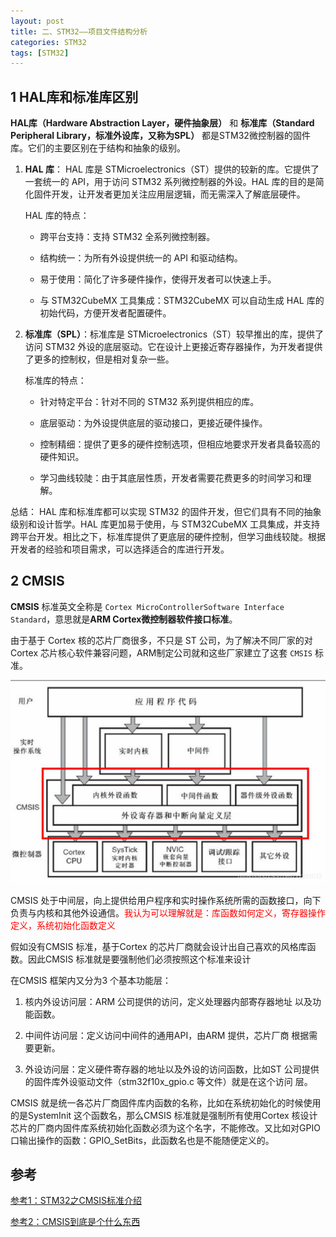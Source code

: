 ```yaml
---
layout: post
title: 二、STM32——项目文件结构分析
categories: STM32
tags: [STM32]
---
```


## 1 HAL库和标准库区别

**HAL库（Hardware Abstraction Layer，硬件抽象层）** 和 **标准库（Standard Peripheral Library，标准外设库，又称为SPL）** 都是STM32微控制器的固件库。它们的主要区别在于结构和抽象的级别。

1. **HAL 库**： HAL 库是 STMicroelectronics（ST）提供的较新的库。它提供了一套统一的 API，用于访问 STM32 系列微控制器的外设。HAL 库的目的是简化固件开发，让开发者更加关注应用层逻辑，而无需深入了解底层硬件。

    HAL 库的特点：

   - 跨平台支持：支持 STM32 全系列微控制器。

   - 结构统一：为所有外设提供统一的 API 和驱动结构。

   - 易于使用：简化了许多硬件操作，使得开发者可以快速上手。

   - 与 STM32CubeMX 工具集成：STM32CubeMX 可以自动生成 HAL 库的初始代码，方便开发者配置硬件。

2. **标准库（SPL）**：标准库是 STMicroelectronics（ST）较早推出的库，提供了访问 STM32 外设的底层驱动。它在设计上更接近寄存器操作，为开发者提供了更多的控制权，但是相对复杂一些。

    标准库的特点：

    - 针对特定平台：针对不同的 STM32 系列提供相应的库。

    - 底层驱动：为外设提供底层的驱动接口，更接近硬件操作。

    - 控制精细：提供了更多的硬件控制选项，但相应地要求开发者具备较高的硬件知识。

    - 学习曲线较陡：由于其底层性质，开发者需要花费更多的时间学习和理解。


总结： HAL 库和标准库都可以实现 STM32 的固件开发，但它们具有不同的抽象级别和设计哲学。HAL 库更加易于使用，与 STM32CubeMX 工具集成，并支持跨平台开发。相比之下，标准库提供了更底层的硬件控制，但学习曲线较陡。根据开发者的经验和项目需求，可以选择适合的库进行开发。

## 2 CMSIS

**CMSIS** 标准英文全称是 `Cortex MicroControllerSoftware Interface Standard`，意思就是**ARM Cortex微控制器软件接口标准**。

由于基于 Cortex 核的芯片厂商很多，不只是 ST 公司，为了解决不同厂家的对 Cortex 芯片核心软件兼容问题，ARM制定公司就和这些厂家建立了这套 `CMSIS` 标准。

![alt text](/assets/ST/02_Project_Directory/image/image.png)

CMSIS 处于中间层，向上提供给用户程序和实时操作系统所需的函数接口，向下负责与内核和其他外设通信。<font color="red">我认为可以理解就是：库函数如何定义，寄存器操作定义，系统初始化函数定义</font>

假如没有CMSIS 标准，基于Cortex 的芯片厂商就会设计出自己喜欢的风格库函数。因此CMSIS 标准就是要强制他们必须按照这个标准来设计

在CMSIS 框架内又分为3 个基本功能层：

1. 核内外设访问层：ARM 公司提供的访问，定义处理器内部寄存器地址
以及功能函数。

1. 中间件访问层：定义访问中间件的通用API，由ARM 提供，芯片厂商
根据需要更新。

1. 外设访问层：定义硬件寄存器的地址以及外设的访问函数，比如ST
公司提供的固件库外设驱动文件（stm32f10x_gpio.c 等文件）就是在这个访问
层。

CMSIS 就是统一各芯片厂商固件库内函数的名称，比如在系统初始化的时候使用的是SystemInit 这个函数名，那么CMSIS 标准就是强制所有使用Cortex 核设计芯片的厂商内固件库系统初始化函数必须为这个名字，不能修改。又比如对GPIO 口输出操作的函数：GPIO_SetBits，此函数名也是不能随便定义的。

## 参考

[参考1：STM32之CMSIS标准介绍](https://blog.csdn.net/zxy131072/article/details/104766600/)

[参考2：CMSIS到底是个什么东西](https://blog.csdn.net/m0_54929728/article/details/128695058)
